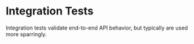 # Integration Tests

Integration tests validate end-to-end API behavior, but typically are used more sparringly.